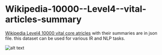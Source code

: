 # Wikipedia-10000--Level4--vital-articles-summary

[Wikipedia Level4 10000 vital core atricles](https://en.wikipedia.org/wiki/Wikipedia:Vital_articles/Level/4) with their summaries are in json file. this dataset can be used for various IR and NLP tasks. 

![alt text](https://seanwes.com/wp-content/uploads/2015/10/10000.jpg "Logo Title Text 1")
